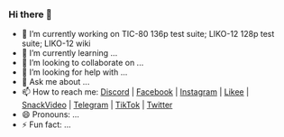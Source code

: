 ### Hi there 👋

- 🔭 I’m currently working on TIC-80 136p test suite; LIKO-12 128p test suite; LIKO-12 wiki
- 🌱 I’m currently learning ...
- 👯 I’m looking to collaborate on ...
- 🤔 I’m looking for help with ...
- 💬 Ask me about ...
- 📫 How to reach me: [Discord](https://stevenfelix505.github.io/discord.html) | [Facebook](https://stevenfelix505.github.io/facebook.html) | [Instagram](https://stevenfelix505.github.io/instagram.html) | [Likee](https://stevenfelix505.github.io/likee.html) | [SnackVideo](https://stevenfelix505.github.io/snackvideo.html) | [Telegram](https://stevenfelix505.github.io/telegram.html) | [TikTok](https://stevenfelix505.github.io/tiktok.html) | [Twitter](https://stevenfelix505.github.io/twitter.html)
- 😄 Pronouns: ...
- ⚡ Fun fact: ...
